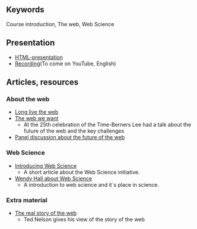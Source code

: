 ## Keywords
Course introduction, The web, Web Science

## Presentation
- [HTML-presentation](https://rawgit.com/1dv527/syllabus/master/lectures/00/index.html#/)
- [Recording]("#")(To come on YouTube, English)

## Articles, resources

### About the web
- [Long live the web](http://www.cs.uu.nl/docs/vakken/b1iuw/materiaal/lit/Long%20Live%20the%20Web%20-%20A%20Call%20for%20Continued%20Open%20Standards%20and%20Neutrality.pdf)
- [The web we want](https://www.youtube.com/watch?v=fvYxPMdcgjo)
  - At the 25th celebration of the Time-Berners Lee had a talk about the future of the web  and the key challenges
- [Panel discussion about the future of the web](http://ieeexplore.ieee.org/stamp/stamp.jsp?tp=&amp;arnumber=7111894)

### Web Science
- [Introducing Web Science](http://eprints.soton.ac.uk/266555/1/CACM.pdf)
  - A short article about the Web Science initiative.
- [Wendy Hall about Web Science](https://www.youtube.com/watch?v=oo-5BTv3XzU)
  - A introduction to web science and it´s place in science.

### Extra material
- [The real story of the web](http://www.youtube.com/watch?v=gWDPhEvKuRY)
  - Ted Nelson gives his view of the story of the web
